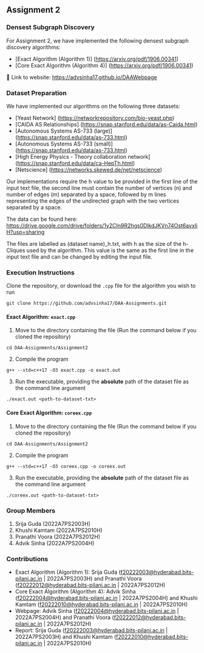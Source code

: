 ## Assignment 2

### Densest Subgraph Discovery

For Assignment 2, we have implemented the following densest subgraph discovery algorithms:

- [Exact Algorithm (Algorithm 1)] (https://arxiv.org/pdf/1906.00341)
- [Core Exact Algorithm (Algorithm 4)] (https://arxiv.org/pdf/1906.00341)

🔗 Link to website: https://advsinha17.github.io/DAAWebpage

### Dataset Preparation

We have implemented our algorithms on the following three datasets:

- [Yeast Network] (https://networkrepository.com/bio-yeast.php)
- [CAIDA AS Relationships] (https://snap.stanford.edu/data/as-Caida.html)
- [Autonomous Systems AS-733 (large)] (https://snap.stanford.edu/data/as-733.html)
- [Autonomous Systems AS-733 (small)] (https://snap.stanford.edu/data/as-733.html)
- [High Energy Physics - Theory collaboration network] (https://snap.stanford.edu/data/ca-HepTh.html)
- [Netscience] (https://networks.skewed.de/net/netscience)

Our implementations require the h value to be provided in the first line of the input text file, the second line must contain the number of vertices (n) and number of edges (m) separated by a space,
followed by m lines representing the edges of the undirected graph with the two vertices separated by a space.

The data can be found here: https://drive.google.com/drive/folders/1y2CIn9R2hgs0DlkdJKVn74Ost6avxIiH?usp=sharing

The files are labelled as (dataset name)\_h.txt, with h as the size of the h-Cliques used by the algorithm. This value is the same as the first line in the input text file and can be changed by editing the input file.

### Execution Instructions

Clone the repository, or download the `.cpp` file for the algorithm you wish to run

```
git clone https://github.com/advsinha17/DAA-Assignments.git
```

#### Exact Algorithm: `exact.cpp`

1. Move to the directory containing the file (Run the command below if you cloned the repository)

```
cd DAA-Assignments/Assignment2
```

2. Compile the program

```
g++ --std=c++17 -O3 exact.cpp -o exact.out
```

3. Run the executable, providing the **absolute** path of the dataset file as the command line argument

```
./exact.out <path-to-dataset-txt>
```

#### Core Exact Algorithm: `coreex.cpp`

1. Move to the directory containing the file (Run the command below if you cloned the repository)

```
cd DAA-Assignments/Assignment2
```

2. Compile the program

```
g++ --std=c++17 -O3 coreex.cpp -o coreex.out
```

3. Run the executable, providing the **absolute** path of the dataset file as the command line argument

```
./coreex.out <path-to-dataset-txt>
```

### Group Members

1. Srija Guda (2022A7PS2003H)
2. Khushi Kamtam (2022A7PS2010H)
3. Pranathi Voora (2022A7PS2012H)
4. Advik Sinha (2022A7PS2004H)

### Contributions

- Exact Algorithm (Algorithm 1): Srija Guda (f20222003@hyderabad.bits-pilani.ac.in | 2022A7PS2003H) and Pranathi Voora (f20222012@hyderabad.bits-pilani.ac.in | 2022A7PS2012H)
- Core Exact Algorithm (Algorithm 4): Advik Sinha (f20222004@hyderabad.bits-pilani.ac.in | 2022A7PS2004H) and Khushi Kamtam (f20222010@hyderabad.bits-pilani.ac.in | 2022A7PS2010H)
- Webpage: Advik Sinha (f20222004@hyderabad.bits-pilani.ac.in | 2022A7PS2004H) and Pranathi Voora (f20222012@hyderabad.bits-pilani.ac.in | 2022A7PS2012H)
- Report: Srija Guda (f20222003@hyderabad.bits-pilani.ac.in | 2022A7PS2003H) and Khushi Kamtam (f20222010@hyderabad.bits-pilani.ac.in | 2022A7PS2010H)
